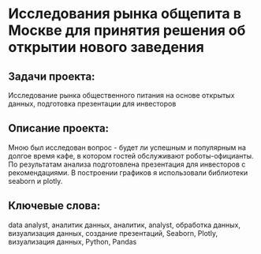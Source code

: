 # Исследования рынка общепита в Москве для принятия решения об открытии нового заведения
 
 ## Задачи проекта:
 Исследование рынка общественного питания на основе открытых данных, подготовка презентации для инвесторов
 ## Описание проекта:
Мною был исследован вопрос - будет ли успешным и популярным на долгое время кафе, в
котором гостей обслуживают роботы-официанты. По результатам анализа подготовлена
презентация для инвесторов с рекомендациями. В построении графиков я использовали
библиотеки seaborn и plotly. 
## Ключевые слова:
data analyst, аналитик данных, аналитик, analyst, обработка данных, визуализация данных, создание презентаций,
Seaborn, Plotly, визуализация данных,
Python, Pandas 
